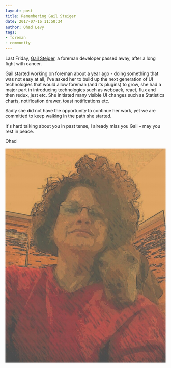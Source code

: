 ```yaml
---
layout: post
title: Remembering Gail Steiger
date: 2017-07-16 11:50:34
author: Ohad Levy
tags:
- foreman
- community
---
```


Last Friday, [Gail Steiger](https://github.com/gailsteiger), a foreman developer passed away, after a long fight with cancer.

Gail started working on foreman about a year ago - doing something that was not easy at all, I’ve asked her to build up the next generation of UI technologies that would allow foreman (and its plugins) to grow, she had a major part in introducing technologies such as webpack, react, flux and then redux, jest etc.
She initiated many visible UI changes such as Statistics charts, notification drawer, toast notifications etc.

Sadly she did not have the opportunity to continue her work, yet we are committed to keep walking in the path she started.

It's hard talking about you in past tense, I already miss you Gail – may you rest in peace.

Ohad

![Gail](../static/images/blog_images/2017-05-16-remembering-gail/gail.jpg)
